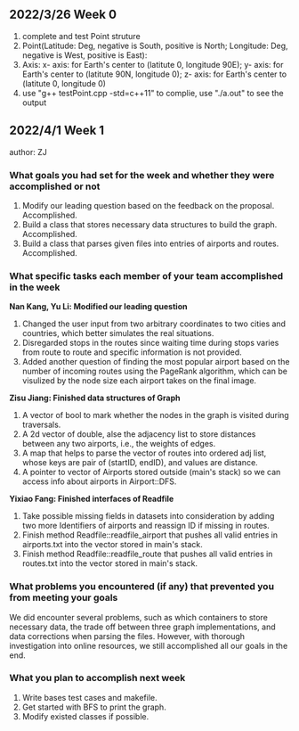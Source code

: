 ## 2022/3/26 Week 0

1. complete and test Point struture
2. Point(Latitude: Deg, negative is South, positive is North; Longitude: Deg, negative is West, positive is East):
3. Axis: x- axis: for Earth's center to (latitute 0, longitude 90E); y- axis: for Earth's center to (latitute 90N, longitude 0); z- axis: for Earth's center to (latitute 0, longitude 0) 
4. use "g++ testPoint.cpp -std=c++11" to complie, use "./a.out" to see the output

## 2022/4/1 Week 1
author: ZJ

### What goals you had set for the week and whether they were accomplished or not
1. Modify our leading question based on the feedback on the proposal. Accomplished.
2. Build a class that stores necessary data structures to build the graph. Accomplished.
3. Build a class that parses given files into entries of airports and routes. Accomplished.

### What specific tasks each member of your team accomplished in the week
**Nan Kang, Yu Li: Modified our leading question**
1. Changed the user input from two arbitrary coordinates to two cities and countries, which better simulates the real situations.
2. Disregarded stops in the routes since waiting time during stops varies from route to route and specific information is not provided.
3. Added another question of finding the most popular airport based on the number of incoming routes using the PageRank algorithm, which can be visulized by the node size each airport takes on the final image.

**Zisu Jiang: Finished data structures of Graph**
1. A vector of bool to mark whether the nodes in the graph is visited during traversals.
2. A 2d vector of double, alse the adjacency list to store distances between any two airports, i.e., the weights of edges.
3. A map that helps to parse the vector of routes into ordered adj list, whose keys are pair of (startID, endID), and values are distance.
4. A pointer to vector of Airports stored outside (main's stack) so we can access info about airports in Airport::DFS.

**Yixiao Fang: Finished interfaces of Readfile**
1. Take possible missing fields in datasets into consideration by adding two more Identifiers of airports and reassign ID if missing in routes.
2. Finish method Readfile::readfile_airport that pushes all valid entries in airports.txt into the vector stored in main's stack.
3. Finish method Readfile::readfile_route that pushes all valid entries in routes.txt into the vector stored in main's stack.

### What problems you encountered (if any) that prevented you from meeting your goals
We did encounter several problems, such as which containers to store necessary data, the trade off between three graph implementations, and data corrections when parsing the files. However, with thorough investigation into online resources, we still accomplished all our goals in the end.

### What you plan to accomplish next week
1. Write bases test cases and makefile.
2. Get started with BFS to print the graph.
3. Modify existed classes if possible.

